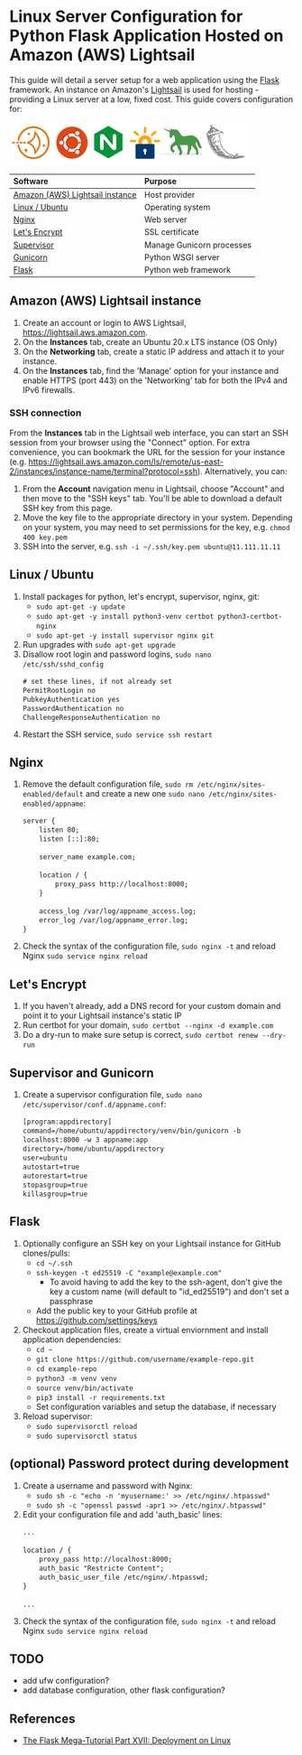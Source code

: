
# Linux Server Configuration for Python Flask Application Hosted on Amazon (AWS) Lightsail

This guide will detail a server setup for a web application using the [Flask](https://flask.palletsprojects.com/en/2.2.x/) framework. An instance on Amazon's [Lightsail](https://aws.amazon.com/lightsail/) is used for hosting - providing a Linux server at a low, fixed cost. This guide covers configuration for:

![](logos.png)

| Software                                                           | Purpose                        |
| :----------------------------------------------------------------- | :----------------------------- |
| [Amazon (AWS) Lightsail instance](#amazon-aws-lightsail-instance)  | Host provider                  |
| [Linux / Ubuntu](#linux--ubuntu)                                   | Operating system               |
| [Nginx](#nginx)                                                    | Web server                     |
| [Let's Encrypt](#lets-encrypt)                                     | SSL certificate                |
| [Supervisor](#supervisor-and-gunicorn)                             | Manage Gunicorn processes      |
| [Gunicorn](#supervisor-and-gunicorn)                               | Python WSGI server             |
| [Flask](#flask)                                                    | Python web framework           |

## Amazon (AWS) Lightsail instance

1. Create an account or login to AWS Lightsail, https://lightsail.aws.amazon.com.
2. On the **Instances** tab, create an Ubuntu 20.x LTS instance (OS Only)
3. On the **Networking** tab, create a static IP address and attach it to your instance.
4. On the **Instances** tab, find the 'Manage' option for your instance and enable HTTPS (port 443) on the 'Networking' tab for both the IPv4 and IPv6 firewalls.

### SSH connection

From the **Instances** tab in the Lightsail web interface, you can start an SSH session from your browser using the "Connect" option. For extra convenience, you can bookmark the URL for the session for your instance (e.g. https://lightsail.aws.amazon.com/ls/remote/us-east-2/instances/instance-name/terminal?protocol=ssh). Alternatively, you can:

1. From the **Account** navigation menu in Lightsail, choose "Account" and then move to the "SSH keys" tab. You'll be able to download a default SSH key from this page.
2. Move the key file to the appropriate directory in your system. Depending on your system, you may need to set permissions for the key, e.g. `chmod 400 key.pem` 
3. SSH into the server, e.g. `ssh -i ~/.ssh/key.pem ubuntu@11.111.11.11`

## Linux / Ubuntu

1. Install packages for python, let's encrypt, supervisor, nginx, git:
    - `sudo apt-get -y update`
    - `sudo apt-get -y install python3-venv certbot python3-certbot-nginx`
    - `sudo apt-get -y install supervisor nginx git`
2. Run upgrades with `sudo apt-get upgrade`
3. Disallow root login and password logins, `sudo nano /etc/ssh/sshd_config`
    ```
    # set these lines, if not already set
    PermitRootLogin no
    PubkeyAuthentication yes
    PasswordAuthentication no
    ChallengeResponseAuthentication no
    ```
4. Restart the SSH service, `sudo service ssh restart`

## Nginx

1. Remove the default configuration file, `sudo rm /etc/nginx/sites-enabled/default` and create a new one `sudo nano /etc/nginx/sites-enabled/appname`:
    ```
    server {
        listen 80;
        listen [::]:80;

        server_name example.com;

        location / {
            proxy_pass http://localhost:8000;
        }

        access_log /var/log/appname_access.log;
        error_log /var/log/appname_error.log;
    }
    ```
2. Check the syntax of the configuration file, `sudo nginx -t` and reload Nginx `sudo service nginx reload`

## Let's Encrypt

1. If you haven't already, add a DNS record for your custom domain and point it to your Lightsail instance's static IP
2. Run certbot for your domain, `sudo certbot --nginx -d example.com`
3. Do a dry-run to make sure setup is correct, `sudo certbot renew --dry-run`

## Supervisor and Gunicorn

1. Create a supervisor configuration file, `sudo nano /etc/supervisor/conf.d/appname.conf`:
    ```
    [program:appdirectory]
    command=/home/ubuntu/appdirectory/venv/bin/gunicorn -b localhost:8000 -w 3 appname:app
    directory=/home/ubuntu/appdirectory
    user=ubuntu
    autostart=true
    autorestart=true
    stopasgroup=true
    killasgroup=true
    ```

## Flask

1. Optionally configure an SSH key on your Lightsail instance for GitHub clones/pulls:
    - `cd ~/.ssh`
    - `ssh-keygen -t ed25519 -C "example@example.com"`
        - To avoid having to add the key to the ssh-agent, don't give the key a custom name (will default to "id_ed25519") and don't set a passphrase
    - Add the public key to your GitHub profile at https://github.com/settings/keys
2. Checkout application files, create a virtual enviornment and install application dependencies:
    - `cd ~`
    - `git clone https://github.com/username/example-repo.git`
    - `cd example-repo`
    - `python3 -m venv venv`
    - `source venv/bin/activate`
    - `pip3 install -r requirements.txt`
    - Set configuration variables and setup the database, if necessary
3. Reload supervisor:
    - `sudo supervisorctl reload`
    - `sudo supervisorctl status`

## (optional) Password protect during development

1. Create a username and password with Nginx:
    - `sudo sh -c "echo -n 'myusername:' >> /etc/nginx/.htpasswd"`
    - `sudo sh -c "openssl passwd -apr1 >> /etc/nginx/.htpasswd"`
2. Edit your configuration file and add 'auth_basic' lines:
    ```
    ...
    
    location / {
        proxy_pass http://localhost:8000;
        auth_basic "Restricte Content";
        auth_basic_user_file /etc/nginx/.htpasswd;
    }
    
    ...
    ```
3. Check the syntax of the configuration file, `sudo nginx -t` and reload Nginx `sudo service nginx reload` 

## TODO

- add ufw configuration?
- add database configuration, other flask configuration?

## References

- [The Flask Mega-Tutorial Part XVII: Deployment on Linux](https://blog.miguelgrinberg.com/post/the-flask-mega-tutorial-part-xvii-deployment-on-linux)
